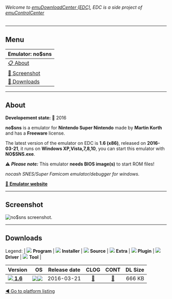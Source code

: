 ###### Welcome to [emuDownloadCenter (EDC)](https://github.com/PhoenixInteractiveNL/emuDownloadCenter/wiki/), EDC is a side project of [emuControlCenter](https://github.com/PhoenixInteractiveNL/emuControlCenter/wiki/)
***
## Menu
| **Emulator: no$sns** |
|:---------|
| [:clipboard: About](#about) |
| [:sunrise: Screenshot](#screenshot) |
| [:floppy_disk: Downloads](#downloads) |
***
## About
**Developement state:** :large_blue_circle: 2016

**no$sns** is a emulator for **Nintendo Super Nintendo** made by **Martin Korth** and has a **Freeware** license.

The latest version of the emulator on EDC is **1.6 (x86)**, released on **2016-03-21**, it runs on **Windows XP,Vista,7,8,10**, you can start this emulator with **NO$SNS.exe**.

:warning: _**Please note:**_ This emulator **needs BIOS image(s)** to start ROM files!

_nocash SNES/Super Famicom emulator/debugger for windows._

[:link: **Emulator website**](http://problemkaputt.de/index.htm)
***
## Screenshot
![](https://raw.githubusercontent.com/PhoenixInteractiveNL/emuDownloadCenter/master/hooks/nosns/emulator_screen_01.jpg "no$sns screenshot.")
***
## Downloads
Legend: | 
![](https://raw.githubusercontent.com/wiki/PhoenixInteractiveNL/emuDownloadCenter/images_misc/icon_program_24.png) **Program** | 
![](https://raw.githubusercontent.com/wiki/PhoenixInteractiveNL/emuDownloadCenter/images_misc/icon_installer_24.png) **Installer** | 
![](https://raw.githubusercontent.com/wiki/PhoenixInteractiveNL/emuDownloadCenter/images_misc/icon_source_code_24.png) **Source** | 
![](https://raw.githubusercontent.com/wiki/PhoenixInteractiveNL/emuDownloadCenter/images_misc/icon_extra_24.png) **Extra** | 
![](https://raw.githubusercontent.com/wiki/PhoenixInteractiveNL/emuDownloadCenter/images_misc/icon_plugin_24.png) **Plugin** | 
![](https://raw.githubusercontent.com/wiki/PhoenixInteractiveNL/emuDownloadCenter/images_misc/icon_driver_24.png) **Driver** | 
![](https://raw.githubusercontent.com/wiki/PhoenixInteractiveNL/emuDownloadCenter/images_misc/icon_tool_24.png) **Tool** | 
 
| Version | OS | Release date | CLOG | CONT | DL Size |
|:--------|---:|:------------:|:----:|:----:|--------:|
| [![](https://raw.githubusercontent.com/wiki/PhoenixInteractiveNL/emuDownloadCenter/images_misc/icon_program_24.png) **1.6**](https://github.com/PhoenixInteractiveNL/edc-repo0001/raw/master/nosns/1.6.7z) | ![](https://raw.githubusercontent.com/wiki/PhoenixInteractiveNL/emuDownloadCenter/images_misc/logo_windows_24.png)![](https://raw.githubusercontent.com/wiki/PhoenixInteractiveNL/emuDownloadCenter/images_misc/icon_32-bit_24.png) | 2016-03-21 | [:page_facing_up:](https://github.com/PhoenixInteractiveNL/edc-repo0001/blob/master/nosns/1.6_changelog.txt) | [:mag_right:](https://github.com/PhoenixInteractiveNL/edc-repo0001/blob/master/nosns/1.6_contents.txt) | 666 KB |

[:arrow_backward: Go to platform listing](https://github.com/PhoenixInteractiveNL/emuDownloadCenter/wiki/EDC-Platform-List)
